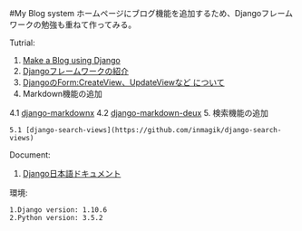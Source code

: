 #My Blog system
ホームページにブログ機能を追加するため、Djangoフレームワークの勉強も重ねて作ってみる。

Tutrial:

 1. [Make a Blog using Django](http://ruddra.com/2015/09/18/make-a-blog-using-django-part-1-2/) 
 2. [Djangoフレームワークの紹介](https://www.slideshare.net/tokibito/django-63192832)
 3. [DjangoのForm:CreateView、UpdateViewなど について](http://qiita.com/felyce/items/5042db0792c9f7d01c1e)
 4. Markdown機能の追加

  4.1 [django-markdownx](https://github.com/adi-/django-markdownx)
  4.2 [django-markdown-deux](https://github.com/trentm/django-markdown-deux)
5. 検索機能の追加

	5.1 [django-search-views](https://github.com/inmagik/django-search-views)

Document: 

 1. [Django日本語ドキュメント](https://docs.djangoproject.com/ja/1.10/)

環境:

	1.Django version: 1.10.6
	2.Python version: 3.5.2

